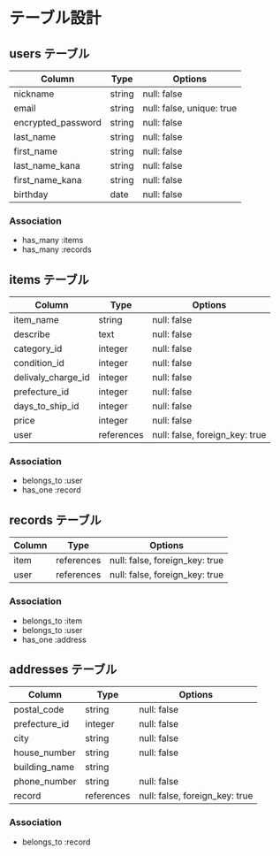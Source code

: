 # テーブル設計

## users テーブル

| Column             | Type    | Options                   |
| ------------------ | ------- | ------------------------- |
| nickname           | string  | null: false               |
| email              | string  | null: false, unique: true |
| encrypted_password | string  | null: false               |
| last_name          | string  | null: false               |
| first_name         | string  | null: false               |
| last_name_kana     | string  | null: false               |
| first_name_kana    | string  | null: false               |
| birthday           | date    | null: false               |

### Association

- has_many :items
- has_many :records


## items テーブル

| Column             | Type       | Options                        |
| ------------------ | ---------- | ------------------------------ |
| item_name          | string     | null: false                    |
| describe           | text       | null: false                    |
| category_id        | integer    | null: false                    |
| condition_id       | integer    | null: false                    |
| delivaly_charge_id | integer    | null: false                    |
| prefecture_id      | integer    | null: false                    |
| days_to_ship_id    | integer    | null: false                    |
| price              | integer    | null: false                    |
| user               | references | null: false, foreign_key: true |

### Association

- belongs_to :user
- has_one :record


## records テーブル

| Column | Type       | Options                        |
| ------ | ---------- | ------------------------------ |
| item   | references | null: false, foreign_key: true |
| user   | references | null: false, foreign_key: true |

### Association

- belongs_to :item
- belongs_to :user
- has_one :address


## addresses テーブル
| Column        | Type       | Options                        |
| ------------- | ---------- | ------------------------------ |
| postal_code   | string     | null: false                    |
| prefecture_id | integer    | null: false                    |
| city          | string     | null: false                    |
| house_number  | string     | null: false                    |
| building_name | string     |                                |
| phone_number  | string     | null: false                    |
| record        | references | null: false, foreign_key: true |

### Association
- belongs_to :record